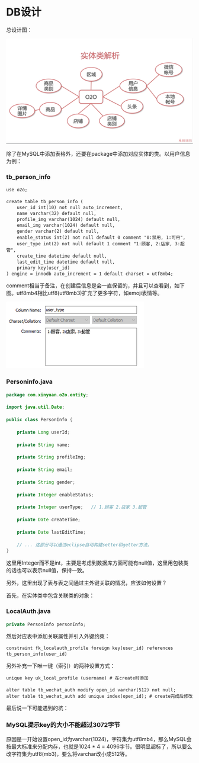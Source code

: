 # DB设计

总设计图：

<img src="./screenshots/chapter2/schema.png" style="zoom:50%;margin-left:0;" />

除了在MySQL中添加表格外，还要在package中添加对应实体的类。以用户信息为例：

### tb_person_info

``` mysql
use o2o;

create table tb_person_info (
	user_id int(10) not null auto_increment,
    name varchar(32) default null,
    profile_img varchar(1024) default null,
    email_img varchar(1024) default null,
    gender varchar(2) default null,
    enable_status int(2) not null default 0 comment "0:禁用, 1:可用",
    user_type int(2) not null default 1 comment "1:顾客, 2:店家, 3:超管",
    create_time datetime default null,
    last_edit_time datetime default null,
    primary key(user_id)
) engine = innodb auto_increment = 1 default charset = utf8mb4;
```

comment相当于备注，在创建后信息是会一直保留的，并且可以查看到，如下图。utf8mb4相比utf8(utf8mb3)扩充了更多字符，如emoji表情等。

<img src="./screenshots/chapter2/comment.png" style="margin-left:0;" />

### Personinfo.java

``` java
package com.xinyuan.o2o.entity;

import java.util.Date;

public class PersonInfo {

	private Long userId;
	
	private String name;
	
	private String profileImg;
	
	private String email;
	
	private String gender;
	
	private Integer enableStatus;
	
	private Integer userType;	// 1.顾客 2.店家 3.超管
	
	private Date createTime;
	
	private Date lastEditTime;

	// ... 这部分可以通过eclipse自动构建setter和getter方法。
}

```

这里用Integer而不是int，主要是考虑到数据库方面可能有null值，这里用包装类的话也可以表示null值，保持一致。

另外，这里出现了表与表之间通过主外键关联的情况，应该如何设置？

首先，在实体类中包含关联类的对象：

### LocalAuth.java

``` java
private PersonInfo personInfo;
```

然后对应表中添加关联属性并引入外键约束：

``` mysql
constraint fk_localauth_profile foreign key(user_id) references tb_person_info(user_id)
```

另外补充一下唯一键（索引）的两种设置方式：

``` mysql
unique key uk_local_profile (username) # 在create时添加

alter table tb_wechat_auth modify open_id varchar(512) not null;
alter table tb_wechat_auth add unique index(open_id); # create完成后修改
```

最后说一下可能遇到的坑：

### MySQL提示key的大小不能超过3072字节

原因是一开始设置open_id为varchar(1024)，字符集为utf8mb4，那么MySQL会按最大标准来分配内存，也就是1024 * 4 = 4096字节。很明显超标了，所以要么改字符集为utf8(mb3)，要么将varchar改小成512等。









